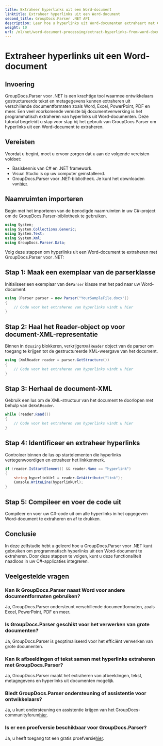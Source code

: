 ```yaml
---
title: Extraheer hyperlinks uit een Word-document
linktitle: Extraheer hyperlinks uit een Word-document
second_title: GroupDocs.Parser .NET API
description: Leer hoe u hyperlinks uit Word-documenten extraheert met GroupDocs.Parser voor .NET. Stapsgewijze handleiding met codevoorbeelden.
weight: 10
url: /nl/net/word-document-processing/extract-hyperlinks-from-word-document/
---
```


# Extraheer hyperlinks uit een Word-document

## Invoering
GroupDocs.Parser voor .NET is een krachtige tool waarmee ontwikkelaars gestructureerde tekst en metagegevens kunnen extraheren uit verschillende documentformaten zoals Word, Excel, PowerPoint, PDF en meer. Een veel voorkomende vereiste bij documentverwerking is het programmatisch extraheren van hyperlinks uit Word-documenten. Deze tutorial begeleidt u stap voor stap bij het gebruik van GroupDocs.Parser om hyperlinks uit een Word-document te extraheren.
## Vereisten
Voordat u begint, moet u ervoor zorgen dat u aan de volgende vereisten voldoet:
- Basiskennis van C# en .NET framework.
- Visual Studio is op uw computer geïnstalleerd.
-  GroupDocs.Parser voor .NET-bibliotheek. Je kunt het downloaden van[hier](https://releases.groupdocs.com/parser/net/).
## Naamruimten importeren
Begin met het importeren van de benodigde naamruimten in uw C#-project om de GroupDocs.Parser-bibliotheek te gebruiken.
```csharp
using System;
using System.Collections.Generic;
using System.Text;
using System.Xml;
using GroupDocs.Parser.Data;
```
Volg deze stappen om hyperlinks uit een Word-document te extraheren met GroupDocs.Parser voor .NET:
## Stap 1: Maak een exemplaar van de parserklasse
 Initialiseer een exemplaar van de`Parser` klasse met het pad naar uw Word-document.
```csharp
using (Parser parser = new Parser("YourSampleFile.docx"))
{
    // Code voor het extraheren van hyperlinks vindt u hier
}
```
## Stap 2: Haal het Reader-object op voor document-XML-representatie
 Binnen in de`using` blokkeren, verkrijgen`XmlReader` object van de parser om toegang te krijgen tot de gestructureerde XML-weergave van het document.
```csharp
using (XmlReader reader = parser.GetStructure())
{
    // Code voor het extraheren van hyperlinks vindt u hier
}
```
## Stap 3: Herhaal de document-XML
Gebruik een lus om de XML-structuur van het document te doorlopen met behulp van de`XmlReader`.
```csharp
while (reader.Read())
{
    // Code voor het extraheren van hyperlinks vindt u hier
}
```
## Stap 4: Identificeer en extraheer hyperlinks
Controleer binnen de lus op startelementen die hyperlinks vertegenwoordigen en extraheer het linkkenmerk.
```csharp
if (reader.IsStartElement() && reader.Name == "hyperlink")
{
    string hyperlinkUrl = reader.GetAttribute("link");
    Console.WriteLine(hyperlinkUrl);
}
```
## Stap 5: Compileer en voer de code uit
Compileer en voer uw C#-code uit om alle hyperlinks in het opgegeven Word-document te extraheren en af te drukken.
## Conclusie
In deze zelfstudie hebt u geleerd hoe u GroupDocs.Parser voor .NET kunt gebruiken om programmatisch hyperlinks uit een Word-document te extraheren. Door deze stappen te volgen, kunt u deze functionaliteit naadloos in uw C#-applicaties integreren.

## Veelgestelde vragen
### Kan ik GroupDocs.Parser naast Word voor andere documentformaten gebruiken?
Ja, GroupDocs.Parser ondersteunt verschillende documentformaten, zoals Excel, PowerPoint, PDF en meer.
### Is GroupDocs.Parser geschikt voor het verwerken van grote documenten?
Ja, GroupDocs.Parser is geoptimaliseerd voor het efficiënt verwerken van grote documenten.
### Kan ik afbeeldingen of tekst samen met hyperlinks extraheren met GroupDocs.Parser?
Ja, GroupDocs.Parser maakt het extraheren van afbeeldingen, tekst, metagegevens en hyperlinks uit documenten mogelijk.
### Biedt GroupDocs.Parser ondersteuning of assistentie voor ontwikkelaars?
 Ja, u kunt ondersteuning en assistentie krijgen van het GroupDocs-communityforum[hier](https://forum.groupdocs.com/c/parser/17).
### Is er een proefversie beschikbaar voor GroupDocs.Parser?
 Ja, u heeft toegang tot een gratis proefversie[hier](https://releases.groupdocs.com/).